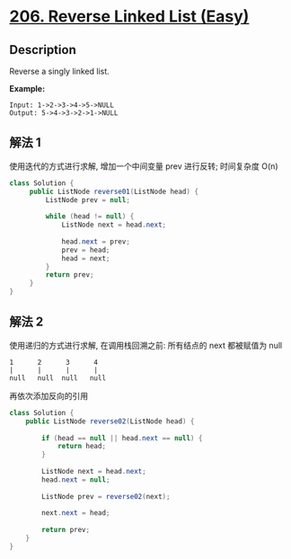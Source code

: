 # [206. Reverse Linked List (Easy)](https://leetcode.com/problems/two-sum/)

## Description

Reverse a singly linked list.

**Example:**

```
Input: 1->2->3->4->5->NULL
Output: 5->4->3->2->1->NULL
```


## 解法 1

使用迭代的方式进行求解, 增加一个中间变量 prev 进行反转; 时间复杂度 O(n)
```java
class Solution {
     public ListNode reverse01(ListNode head) {
         ListNode prev = null;
    
         while (head != null) {
             ListNode next = head.next;
    
             head.next = prev;
             prev = head;
             head = next;
         }
         return prev;
     }
}
```

## 解法 2

使用递归的方式进行求解, 在调用栈回溯之前:
所有结点的 next 都被赋值为 null

```$xslt
1      2      3      4
|      |      |      |
null   null  null   null
```
再依次添加反向的引用

```java
class Solution {
    public ListNode reverse02(ListNode head) {
    
        if (head == null || head.next == null) {
            return head;
        }
            
        ListNode next = head.next;
        head.next = null;
    
        ListNode prev = reverse02(next);
    
        next.next = head;
            
        return prev;
    }
}
```
